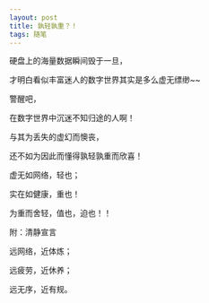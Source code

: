 ```yaml
---
layout: post
title: 孰轻孰重？！
tags: 随笔
---
```


硬盘上的海量数据瞬间毁于一旦，

才明白看似丰富迷人的数字世界其实是多么虚无缥缈~~

警醒吧，

在数字世界中沉迷不知归途的人啊！

与其为丢失的虚幻而懊丧，

还不如为因此而懂得孰轻孰重而欣喜！

虚无如网络，轻也；

实在如健康，重也！

为重而舍轻，值也，迫也！！


附：清静宣言

远网络，近体炼；

远疲劳，近休养；

远无序，近有规。

